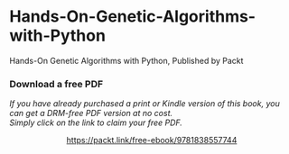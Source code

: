 # Hands-On-Genetic-Algorithms-with-Python
Hands-On Genetic Algorithms with Python, Published by Packt
### Download a free PDF

 <i>If you have already purchased a print or Kindle version of this book, you can get a DRM-free PDF version at no cost.<br>Simply click on the link to claim your free PDF.</i>
<p align="center"> <a href="https://packt.link/free-ebook/9781838557744">https://packt.link/free-ebook/9781838557744 </a> </p>